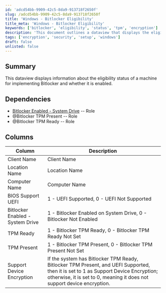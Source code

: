 ```yaml
---
id: 'adcd54bb-9909-42c5-8da9-913718f2650f'
slug: /adcd54bb-9909-42c5-8da9-913718f2650f
title: 'Windows - Bitlocker Eligibility'
title_meta: 'Windows - Bitlocker Eligibility'
keywords: ['bitlocker', 'eligibility', 'status', 'tpm', 'encryption']
description: 'This document outlines a dataview that displays the eligibility status of machines for implementing Bitlocker, including whether it is enabled and the necessary dependencies for proper functionality.'
tags: ['encryption', 'security', 'setup', 'windows']
draft: false
unlisted: false
---
```


## Summary

This dataview displays information about the eligibility status of a machine for implementing Bitlocker and whether it is enabled.

## Dependencies

- [Bitlocker Enabled - System Drive](/docs/65d800d5-0bb9-4101-a6e9-289ab737557e) -- Role
- @Bitlocker TPM Present -- Role
- @Bitlocker TPM Ready -- Role

## Columns

| Column                          | Description                                                                                                                                     |
|---------------------------------|-------------------------------------------------------------------------------------------------------------------------------------------------|
| Client Name                     | Client Name                                                                                                                                    |
| Location Name                   | Location Name                                                                                                                                  |
| Computer Name                   | Computer Name                                                                                                                                    |
| BIOS Support UEFI               | 1 - UEFI Supported, 0 - UEFI Not Supported                                                                                                     |
| Bitlocker Enabled - System Drive | 1 - Bitlocker Enabled on System Drive, 0 - Bitlocker Not Enabled                                                                              |
| TPM Ready                       | 1 - Bitlocker TPM Ready, 0 - Bitlocker TPM Ready Not Set                                                                                      |
| TPM Present                     | 1 - Bitlocker TPM Present, 0 - Bitlocker TPM Present Not Set                                                                                  |
| Support Device Encryption        | If the system has Bitlocker TPM Ready, Bitlocker TPM Present, and UEFI Supported, then it is set to 1 as Support Device Encryption; otherwise, it is set to 0, meaning it does not support device encryption. |


